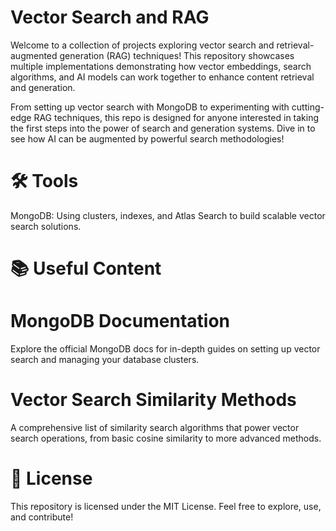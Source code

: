 # Vector Search and RAG
Welcome to a collection of projects exploring vector search and retrieval-augmented generation (RAG) techniques! This repository showcases multiple implementations demonstrating how vector embeddings, search algorithms, and AI models can work together to enhance content retrieval and generation.

From setting up vector search with MongoDB to experimenting with cutting-edge RAG techniques, this repo is designed for anyone interested in taking the first steps into the power of search and generation systems. Dive in to see how AI can be augmented by powerful search methodologies!

# 🛠️ Tools
MongoDB: Using clusters, indexes, and Atlas Search to build scalable vector search solutions.

# 📚 Useful Content
# MongoDB Documentation
Explore the official MongoDB docs for in-depth guides on setting up vector search and managing your database clusters.

# Vector Search Similarity Methods
A comprehensive list of similarity search algorithms that power vector search operations, from basic cosine similarity to more advanced methods.

# 📝 License
This repository is licensed under the MIT License. Feel free to explore, use, and contribute!

